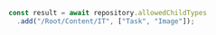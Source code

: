 ```javascript
const result = await repository.allowedChildTypes
  .add("/Root/Content/IT", ["Task", "Image"]);
```
